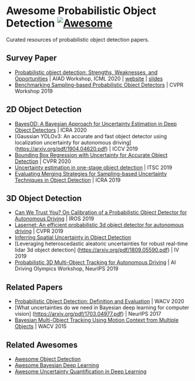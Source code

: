 # Awesome Probabilistic Object Detection [![Awesome](https://cdn.rawgit.com/sindresorhus/awesome/d7305f38d29fed78fa85652e3a63e154dd8e8829/media/badge.svg)](https://github.com/sindresorhus/awesome)
Curated resources of probabilistic object detection papers. 

## Survey Paper

- [Probabilistic object detection: Strengths, Weaknesses, and Opportunities](https://drive.google.com/file/d/1aEP2j1O_mpuORYnThpMuGlR0lcRWu3f5/view) | AIAD Workshop, ICML 2020 | [website](https://montrealrobotics.ca/probod/) | [slides](https://slideslive.com/38931747/probabilistic-object-detection-strenghts-weaknesses-opportunities)
- [Benchmarking Sampling-based Probabilistic Object Detectors](https://openaccess.thecvf.com/content_CVPRW_2019/papers/Uncertainty%20and%20Robustness%20in%20Deep%20Visual%20Learning/Miller_Benchmarking_Sampling-based_Probabilistic_Object_Detectors_CVPRW_2019_paper.pdf) | CVPR Workshop 2019
## 2D Object Detection

- [BayesOD: A Bayesian Approach for Uncertainty Estimation in Deep Object Detectors](https://arxiv.org/pdf/1903.03838.pdf) | ICRA 2020 
- [Gaussian YOLOv3: An accurate and fast object detector using localization uncertainty for autonomous driving] (https://arxiv.org/pdf/1904.04620.pdf) | ICCV 2019
- [Bounding Box Regression with Uncertainty for Accurate Object Detection](https://arxiv.org/pdf/1809.08545.pdf) | CVPR 2020
- [Uncertainty estimation in one-stage object detection](https://arxiv.org/pdf/1905.10296.pdf) | ITSC 2019
- [Evaluating Merging Strategies for Sampling-based Uncertainty Techniques in Object Detection](https://arxiv.org/pdf/1809.06006v1.pdf) | ICRA 2019

## 3D Object Detection

- [Can We Trust You? On Calibration of a Probabilistic Object Detector for Autonomous Driving](https://arxiv.org/pdf/1909.12358.pdf) | IROS 2019 
- [Lasernet: An efficient probabilistic 3d object detector for autonomous driving](https://arxiv.org/pdf/1903.08701.pdf) | CVPR 2019
- [Inferring Spatial Uncertainty in Object Detection](https://arxiv.org/pdf/2003.03644.pdf) 
- [Leveraging heteroscedastic aleatoric uncertainties for robust real-time lidar 3d object detection] (https://arxiv.org/pdf/1809.05590.pdf) | IV 2019
- [Probabilistic 3D Multi-Object Tracking for Autonomous Driving](https://arxiv.org/pdf/2001.05673.pdf) | AI Driving Olympics Workshop, NeurIPS 2019

## Related Papers

- [Probabilistic Object Detection: Definition and Evaluation](https://arxiv.org/pdf/1811.10800.pdf) | WACV 2020
- [What uncertainties do we need in Bayesian deep learning for computer vision] (https://arxiv.org/pdf/1703.04977.pdf) | NeurIPS 2017
- [Bayesian Multi-Object Tracking Using Motion Context from Multiple Objects](https://faculty.ucmerced.edu/mhyang/papers/wacv15_mot.pdf) | WACV 2015

## Related Awesomes

- [Awesome Object Detection](https://github.com/amusi/awesome-object-detection)
- [Awesome Bayesian Deep Learning](https://github.com/robi56/awesome-bayesian-deep-learning)
- [Awesome Uncertainty Quantification in Deep Learning](https://github.com/ahmedmalaa/deep-learning-uncertainty) 




